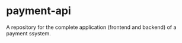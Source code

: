 # payment-api
A repository for the complete application (frontend and backend) of  a payment ssystem.
